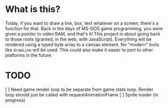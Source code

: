 # What is this?
Today, if you want to draw a line, box, text whatever on a screen, there's a function for that. Back in the days of MS-DOS game programming, you were given a pointer to video RAM, and that's it! This project is about going back to those roots (granted, in the web, with JavaScript). Everything will be rendered using a typed byte array to a canvas element. No "modern" tools like `drawLine` will be used. This could also make it easier to port to other platforms in the future.


# TODO
[ ] Need game render loop to be separate from game state loop. Render loop should just be called with requestAnimationFrame
[ ] Sprite loader (in progress)

